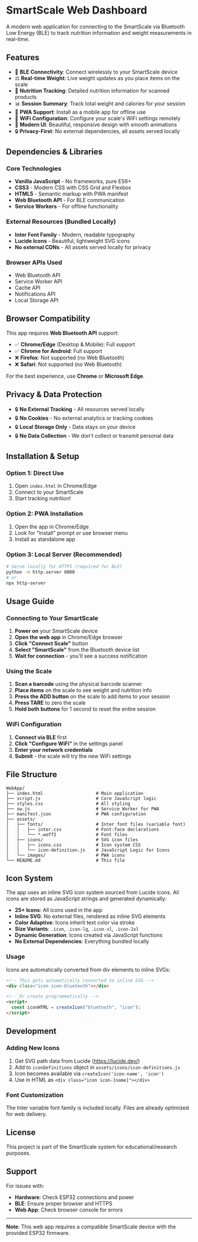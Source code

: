 # SmartScale Web Dashboard

A modern web application for connecting to the SmartScale via Bluetooth Low Energy (BLE) to track nutrition information and weight measurements in real-time.

## Features

- 🔗 **BLE Connectivity**: Connect wirelessly to your SmartScale device
- ⚖️ **Real-time Weight**: Live weight updates as you place items on the scale
- 🍎 **Nutrition Tracking**: Detailed nutrition information for scanned products
- 📊 **Session Summary**: Track total weight and calories for your session
- 📱 **PWA Support**: Install as a mobile app for offline use
- 🔧 **WiFi Configuration**: Configure your scale's WiFi settings remotely
- 🎨 **Modern UI**: Beautiful, responsive design with smooth animations
- 🔒 **Privacy-First**: No external dependencies, all assets served locally

## Dependencies & Libraries

### Core Technologies

- **Vanilla JavaScript** - No frameworks, pure ES6+
- **CSS3** - Modern CSS with CSS Grid and Flexbox
- **HTML5** - Semantic markup with PWA manifest
- **Web Bluetooth API** - For BLE communication
- **Service Workers** - For offline functionality

### External Resources (Bundled Locally)

- **Inter Font Family** - Modern, readable typography
- **Lucide Icons** - Beautiful, lightweight SVG icons
- **No external CDNs** - All assets served locally for privacy

### Browser APIs Used

- Web Bluetooth API
- Service Worker API
- Cache API
- Notifications API
- Local Storage API

## Browser Compatibility

This app requires **Web Bluetooth API** support:

- ✅ **Chrome/Edge** (Desktop & Mobile): Full support
- ✅ **Chrome for Android**: Full support
- ❌ **Firefox**: Not supported (no Web Bluetooth)
- ❌ **Safari**: Not supported (no Web Bluetooth)

For the best experience, use **Chrome** or **Microsoft Edge**.

## Privacy & Data Protection

- 🔒 **No External Tracking** - All resources served locally
- 🔒 **No Cookies** - No external analytics or tracking cookies
- 🔒 **Local Storage Only** - Data stays on your device
- 🔒 **No Data Collection** - We don't collect or transmit personal data

## Installation & Setup

### Option 1: Direct Use

1. Open `index.html` in Chrome/Edge
2. Connect to your SmartScale
3. Start tracking nutrition!

### Option 2: PWA Installation

1. Open the app in Chrome/Edge
2. Look for "Install" prompt or use browser menu
3. Install as standalone app

### Option 3: Local Server (Recommended)

```bash
# Serve locally for HTTPS (required for BLE)
python -m http.server 8000
# or
npx http-server
```

## Usage Guide

### Connecting to Your SmartScale

1. **Power on** your SmartScale device
2. **Open the web app** in Chrome/Edge browser
3. **Click "Connect Scale"** button
4. **Select "SmartScale"** from the Bluetooth device list
5. **Wait for connection** - you'll see a success notification

### Using the Scale

1. **Scan a barcode** using the physical barcode scanner
2. **Place items** on the scale to see weight and nutrition info
3. **Press the ADD button** on the scale to add items to your session
4. **Press TARE** to zero the scale
5. **Hold both buttons** for 1 second to reset the entire session

### WiFi Configuration

1. **Connect via BLE** first
2. **Click "Configure WiFi"** in the settings panel
3. **Enter your network credentials**
4. **Submit** - the scale will try the new WiFi settings

## File Structure

```
WebApp/
├── index.html                    # Main application
├── script.js                     # Core JavaScript logic
├── styles.css                    # All styling
├── sw.js                         # Service Worker for PWA
├── manifest.json                 # PWA configuration
├── assets/
│   ├── fonts/                    # Inter font files (variable font)
│   │   ├── inter.css             # Font-face declarations
│   │   └── *.woff2               # Font files
│   ├── icons/                    # SVG icon files
│   │   ├── icons.css             # Icon system CSS
│   │   └── icon-definition.js    # JavaScript Logic for Icons
│   └── images/                   # PWA icons
└── README.md                     # This file
```

## Icon System

The app uses an inline SVG icon system sourced from Lucide icons. All icons are stored as JavaScript strings and generated dynamically:

- **25+ Icons**: All icons used in the app
- **Inline SVG**: No external files, rendered as inline SVG elements
- **Color Adaptive**: Icons inherit text color via stroke
- **Size Variants**: `.icon`, `.icon-lg`, `.icon-xl`, `.icon-2xl`
- **Dynamic Generation**: Icons created via JavaScript functions
- **No External Dependencies**: Everything bundled locally

### Usage

Icons are automatically converted from div elements to inline SVGs:

```html
<!-- This gets automatically converted to inline SVG -->
<div class="icon icon-bluetooth"></div>

<!-- Or create programmatically -->
<script>
  const iconHTML = createIcon("bluetooth", "icon");
</script>
```

## Development

### Adding New Icons

1. Get SVG path data from Lucide (https://lucide.dev/)
2. Add to `iconDefinitions` object in `assets/icons/icon-definitions.js`
3. Icon becomes available via `createIcon('icon-name', 'icon')`
4. Use in HTML as `<div class="icon icon-[name]"></div>`

### Font Customization

The Inter variable font family is included locally. Files are already optimized for web delivery.

## License

This project is part of the SmartScale system for educational/research purposes.

## Support

For issues with:

- **Hardware**: Check ESP32 connections and power
- **BLE**: Ensure proper browser and HTTPS
- **Web App**: Check browser console for errors

---

**Note**: This web app requires a compatible SmartScale device with the provided ESP32 firmware.
